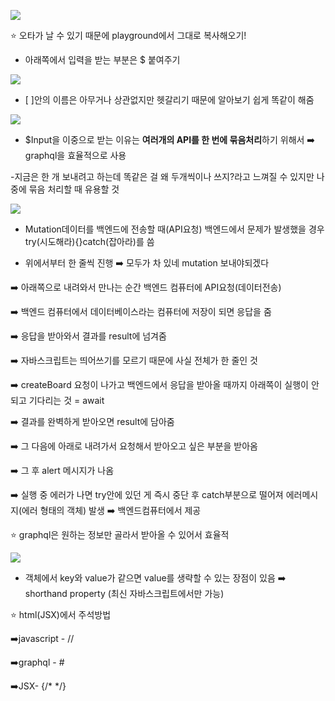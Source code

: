 
![](https://velog.velcdn.com/images/ahk1106/post/2d136882-5499-49f4-b767-156f496e7542/image.png)

⭐️ 오타가 날 수 있기 때문에 playground에서 그대로 복사해오기!
* 아래쪽에서 입력을 받는 부분은 $ 붙여주기

![](https://velog.velcdn.com/images/ahk1106/post/03f8edd3-d6af-4673-99fb-c6121a9227f2/image.png)

* [ ]안의 이름은 아무거나 상관없지만 헷갈리기 때문에 알아보기 쉽게 똑같이 해줌

![](https://velog.velcdn.com/images/ahk1106/post/95b52471-1df9-4972-838e-5dd848c360ad/image.png)

* $Input을 이중으로 받는 이유는 **여러개의 API를 한 번에 묶음처리**하기 위해서 ➡️ graphql을 효율적으로 사용

-지금은 한 개 보내려고 하는데 똑같은 걸 왜 두개씩이나 쓰지?라고 느껴질 수 있지만 나중에 묶음 처리할 때 유용할 것 

![](https://velog.velcdn.com/images/ahk1106/post/bd57169e-30ea-4503-9216-8cd4d3816d2d/image.png)

* Mutation데이터를 백엔드에 전송할 때(API요청) 백엔드에서 문제가 발생했을 경우 try(시도해라){}catch(잡아라)를 씀 

* 위에서부터 한 줄씩 진행 ➡️ 모두가 차 있네 mutation 보내야되겠다

➡️ 아래쪽으로 내려와서 만나는 순간 백엔드 컴퓨터에 API요청(데이터전송)

➡️ 백엔드 컴퓨터에서 데이터베이스라는 컴퓨터에 저장이 되면 응답을 줌

➡️ 응답을 받아와서 결과를 result에 넘겨줌

➡️ 자바스크립트는 띄어쓰기를 모르기 때문에 사실 전체가 한 줄인 것

➡️ createBoard 요청이 나가고 백엔드에서 응답을 받아올 때까지 아래쪽이 실행이 안 되고 기다리는 것 = await

➡️ 결과를 완벽하게 받아오면 result에 담아줌

➡️ 그 다음에 아래로 내려가서 요청해서 받아오고 싶은 부분을 받아옴

➡️ 그 후 alert 메시지가 나옴

➡️ 실행 중 에러가 나면 try안에 있던 게 즉시 중단 후 catch부분으로 떨어져 에러메시지(에러 형태의 객체) 발생 ➡️ 백엔드컴퓨터에서 제공

⭐️ graphql은 원하는 정보만 골라서 받아올 수 있어서 효율적

![](https://velog.velcdn.com/images/ahk1106/post/5c5b364a-9ef7-4cca-b12a-97b82f387e23/image.png)

* 객체에서 key와 value가 같으면 value를 생략할 수 있는 장점이 있음 ➡️ shorthand property (최신 자바스크립트에서만 가능)

⭐️ html(JSX)에서 주석방법

 ➡️javascript - // 
 
 ➡️graphql - # 
 
 ➡️JSX- {/* */}
 
